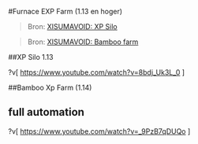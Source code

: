 #Furnace EXP Farm (1.13 en hoger)

>Bron:
>[XISUMAVOID: XP Silo](https://www.youtube.com/watch?v=8bdj_Uk3L_0)

>Bron:
>[XISUMAVOID: Bamboo farm](https://www.youtube.com/watch?v=_9PzB7qDUQo)

##XP Silo 1.13

?v[
https://www.youtube.com/watch?v=8bdj_Uk3L_0
]





##Bamboo Xp Farm (1.14)


## full automation


?v[
https://www.youtube.com/watch?v=_9PzB7qDUQo
]

